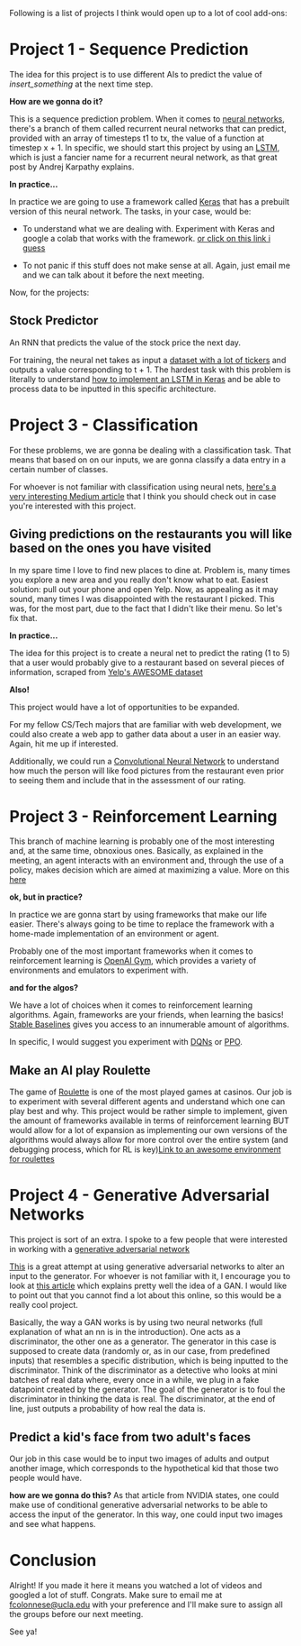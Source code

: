 Following is a list of projects I think would open up to a lot of cool add-ons:

  

# Project 1 - Sequence Prediction

  

The idea for this project is to use different AIs to predict the value of *insert_something* at the next time step.

  

**How are we gonna do it?**

This is a sequence prediction problem. When it comes to [neural networks](https://www.youtube.com/watch?v=ILsA4nyG7I0), there's a branch of them called recurrent neural networks that can predict, provided with an array of timesteps t1 to tx, the value of a function at timestep x + 1. In specific, we should start this project by using an [LSTM](http://karpathy.github.io/2015/05/21/rnn-effectiveness/), which is just a fancier name for a recurrent neural network, as that great post by Andrej Karpathy explains.

**In practice...**

In practice we are going to use a framework called [Keras](https://keras.io/) that has a prebuilt version of this neural network. The tasks, in your case, would be:

  

- To understand what we are dealing with. Experiment with Keras and google a colab that works with the framework. [or click on this link i guess](https://colab.research.google.com/github/zaidalyafeai/zaidalyafeai.github.io/blob/master/sketcher/Sketcher.ipynb)

- To not panic if this stuff does not make sense at all. Again, just email me and we can talk about it before the next meeting.

  

Now, for the projects:

  

## Stock Predictor

An RNN that predicts the value of the stock price the next day.

For training, the neural net takes as input a [dataset with a lot of tickers](https://www.kaggle.com/borismarjanovic/price-volume-data-for-all-us-stocks-etfs) and outputs a value corresponding to t + 1. The hardest task with this problem is literally to understand [how to implement an LSTM in Keras](https://towardsdatascience.com/understanding-lstm-and-its-quick-implementation-in-keras-for-sentiment-analysis-af410fd85b47) and be able to process data to be inputted in this specific architecture.

  

# Project 3 - Classification

  

For these problems, we are gonna be dealing with a classification task. That means that based on on our inputs, we are gonna classify a data entry in a certain number of classes.

For whoever is not familiar with classification using neural nets, [here's a very interesting Medium article](https://towardsdatascience.com/classification-using-neural-networks-b8e98f3a904f) that I think you should check out in case you're interested with this project.

  

## Giving predictions on the restaurants you will like based on the ones you have visited

  

In my spare time I love to find new places to dine at. Problem is, many times you explore a new area and you really don't know what to eat. Easiest solution: pull out your phone and open Yelp. Now, as appealing as it may sound, many times I was disappointed with the restaurant I picked. This was, for the most part, due to the fact that I didn't like their menu. So let's fix that.

  

**In practice...**

The idea for this project is to create a neural net to predict the rating (1 to 5) that a user would probably give to a restaurant based on several pieces of information, scraped from [Yelp's AWESOME dataset](https://www.yelp.com/dataset)

  

**Also!**

This project would have a lot of opportunities to be expanded.

  

For my fellow CS/Tech majors that are familiar with web development, we could also create a web app to gather data about a user in an easier way. Again, hit me up if interested.

  

Additionally, we could run a [Convolutional Neural Network](https://towardsdatascience.com/a-comprehensive-guide-to-convolutional-neural-networks-the-eli5-way-3bd2b1164a53) to understand how much the person will like food pictures from the restaurant even prior to seeing them and include that in the assessment of our rating.

  

# Project 3 - Reinforcement Learning

  

This branch of machine learning is probably one of the most interesting and, at the same time, obnoxious ones. Basically, as explained in the meeting, an agent interacts with an environment and, through the use of a policy, makes decision which are aimed at maximizing a value. More on this [here](https://towardsdatascience.com/reinforcement-learning-demystified-36c39c11ec14)

  

**ok, but in practice?**

In practice we are gonna start by using frameworks that make our life easier. There's always going to be time to replace the framework with a home-made implementation of an environment or agent.

Probably one of the most important frameworks when it comes to reinforcement learning is [OpenAI Gym](https://gym.openai.com/), which provides a variety of environments and emulators to experiment with.

  

**and for the algos?**

We have a lot of choices when it comes to reinforcement learning algorithms. Again, frameworks are your friends, when learning the basics! [Stable Baselines](https://github.com/hill-a/stable-baselines) gives you access to an innumerable amount of algorithms.

  

In specific, I would suggest you experiment with [DQNs](https://medium.com/@jonathan_hui/rl-dqn-deep-q-network-e207751f7ae4) or [PPO](https://openai.com/blog/openai-baselines-ppo/).

  

## Make an AI play Roulette

  

The game of [Roulette](https://www.youtube.com/watch?v=ru2bYDG2FBw) is one of the most played games at casinos. Our job is to experiment with several different agents and understand which one can play best and why. This project would be rather simple to implement, given the amount of frameworks available in terms of reinforcement learning BUT would allow for a lot of expansion as implementing our own versions of the algorithms would always allow for more control over the entire system (and debugging process, which for RL is key)[Link to an awesome environment for roulettes](https://gym.openai.com/envs/Roulette-v0/)

  

# Project 4 - Generative Adversarial Networks 


This project is sort of an extra. I spoke to a few people that were interested in working with a [generative adversarial network](https://www.wikiwand.com/en/Generative_adversarial_network)

  

[This](https://arxiv.org/pdf/1702.01983.pdf) is a great attempt at using generative adversarial networks to alter an input to the generator. For whoever is not familiar with it, I encourage you to look at [this article](https://skymind.ai/wiki/generative-adversarial-network-gan) which explains pretty well the idea of a GAN. I would like to point out that you cannot find a lot about this online, so this would be a really cool project.

Basically, the way a GAN works is by using two neural networks (full explanation of what an nn is in the introduction). One acts as a discriminator, the other one as a generator. The generator in this case is supposed to create data (randomly or, as in our case, from predefined inputs) that resembles a specific distribution, which is being inputted to the discriminator. Think of the discriminator as a detective who looks at mini batches of real data where, every once in a while, we plug in a fake datapoint created by the generator. The goal of the generator is to foul the discriminator in thinking the data is real. The discriminator, at the end of line, just outputs a probability of how real the data is.

## Predict a kid's face from two adult's faces

Our job in this case would be to input two images of adults and output another image, which corresponds to the hypothetical kid that those two people would have. 

**how are we gonna do this?**
As that article from NVIDIA states, one could make use of conditional generative adversarial networks to be able to access the input of the generator. In this way, one could input two images and see what happens. 


# Conclusion

Alright! If you made it here it means you watched a lot of videos and googled a lot of stuff. Congrats. Make sure to email me at [fcolonnese@ucla.edu](fcolonnese@ucla.edu)  with your preference and I'll make sure to assign all the groups before our next meeting. 

See ya!